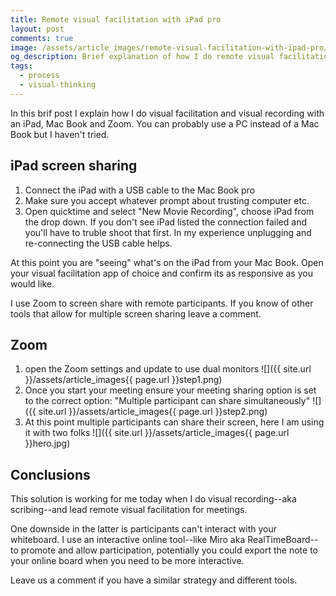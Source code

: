 ```yaml
---
title: Remote visual facilitation with iPad pro
layout: post
comments: true
image: /assets/article_images/remote-visual-facilitation-with-ipad-pro/hero.jpg
og_description: Brief explanation of how I do remote visual facilitation with iPad pro and screen sharing.
tags:
  - process
  - visual-thinking
---
```


In this brif post I explain how I do visual facilitation and visual recording with an iPad, Mac Book and Zoom. You can probably use a PC instead of a Mac Book but I haven't tried.

## iPad screen sharing

1. Connect the iPad with a USB cable to the Mac Book pro
1. Make sure you accept whatever prompt about trusting computer etc.
1. Open quicktime and select "New Movie Recording", choose iPad from the drop down. If you don't see iPad listed the connection failed and you'll have to truble shoot that first. In my experience unplugging and re-connecting the USB cable helps.

At this point you are "seeing" what's on the iPad from your Mac Book. Open your visual facilitation app of choice and confirm its as responsive as you would like. 

I use Zoom to screen share with remote participants. If you know of other tools that allow for multiple screen sharing leave  a comment.

## Zoom

1. open the Zoom settings and update to use dual monitors ![]({{ site.url }}/assets/article_images{{ page.url }}step1.png)
1. Once you start your meeting ensure your meeting sharing option is set to the correct option: "Multiple participant can share simultaneously" ![]({{ site.url }}/assets/article_images{{ page.url }}step2.png)
1. At this point multiple participants can share their screen, here I am using it with two folks ![]({{ site.url }}/assets/article_images{{ page.url }}hero.jpg)

## Conclusions

This solution is working for me today when I do visual recording--aka scribing--and lead remote visual facilitation for meetings.

One downside in the latter is participants can't interact with your whiteboard. I use an interactive online tool--like Miro aka RealTimeBoard--to promote and allow participation, potentially you could export the note to your online board when you need to be more interactive.

Leave us a comment if you have a similar strategy and different tools.